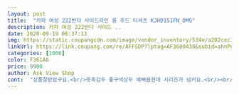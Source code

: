```yaml
---
layout: post 
title:  "카파 여성 222반다 사이드라인 롱 후드 티셔츠 KJHD151FN_DMG" 
description: 카파 여성 222반다 사이드 ..
date: 2020-09-19 06:37:13 
img: https://static.coupangcdn.com/image/vendor_inventory/534e/a202cec31761aede212b6719ea104612d51fb6a2e306ffff043ac7906858.jpg 
linkUrl: https://link.coupang.com/re/AFFSDP?lptag=AF3600438&subid=ahnPublicAsk&pageKey=1230322758&itemId=2223468012&vendorItemId=70221136480&traceid=V0-113-f69a53e7f7a53acf 
categories: [1006] 
color: F361A6 
price: 9900 
author: Ask View Shop 
cont:  "상품잘받았구요.<br/>옷촉감두 좋구색상두 예뻐욥헌데 시리즈가 넘커요.<br/><br/>제품이 사진과 일치하지 않습니다<br/>" 
---
```

